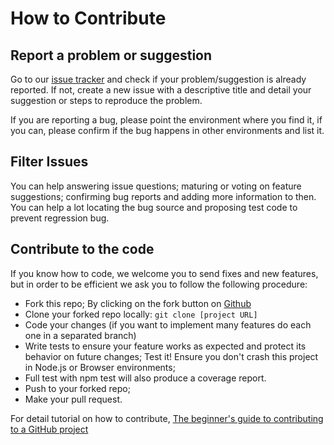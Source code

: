 # How to Contribute
## Report a  problem or suggestion
Go to our [issue tracker](https://github.com/MWS-3/care-central-web/issues) and check if your problem/suggestion is already reported. If not, create a new issue with a descriptive title and detail your suggestion or steps to reproduce the problem.

If you are reporting a bug, please point the environment where you find it, if you can, please confirm if the bug happens in other environments and list it.

## Filter Issues
You can help answering issue questions; maturing or voting on feature suggestions; confirming bug reports and adding more information to then. You can help a lot locating the bug source and proposing test code to prevent regression bug.

## Contribute to the code
If you know how to code, we welcome you to send fixes and new features, but in order to be efficient we ask you to follow the following procedure:

- Fork this repo;
  By clicking on the fork button on [Github](https://github.com/MWS-3/care-central-web)
- Clone your forked repo locally:
  `git clone [project URL]`
- Code your changes (if you want to implement many features do each one in a separated branch)
- Write tests to ensure your feature works as expected and protect its behavior on future changes;
Test it! Ensure you don't crash this project in Node.js or Browser environments;
- Full test with npm test will also produce a coverage report.
- Push to your forked repo;
- Make your pull request.

For detail tutorial on how to contribute, [The beginner's guide to contributing to a GitHub project](https://akrabat.com/the-beginners-guide-to-contributing-to-a-github-project/)
